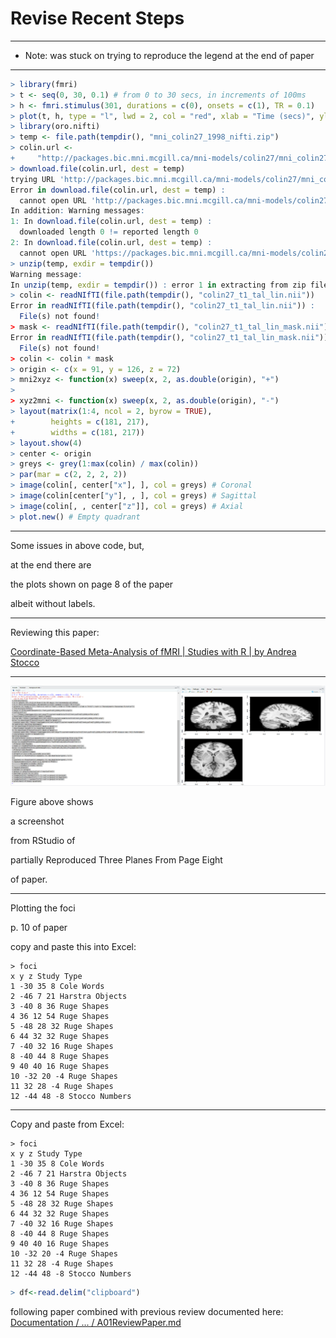 # Revise Recent Steps

____

- Note: was stuck on trying to reproduce the legend at the end of paper

____

```r
> library(fmri)
> t <- seq(0, 30, 0.1) # from 0 to 30 secs, in increments of 100ms
> h <- fmri.stimulus(301, durations = c(0), onsets = c(1), TR = 0.1)
> plot(t, h, type = "l", lwd = 2, col = "red", xlab = "Time (secs)", ylab = "h(t)", main = "Hemodynamic Response Function")
> library(oro.nifti)
> temp <- file.path(tempdir(), "mni_colin27_1998_nifti.zip")
> colin.url <-
+     "http://packages.bic.mni.mcgill.ca/mni-models/colin27/mni_colin27_1998_nifti.zip"
> download.file(colin.url, dest = temp)
trying URL 'http://packages.bic.mni.mcgill.ca/mni-models/colin27/mni_colin27_1998_nifti.zip'
Error in download.file(colin.url, dest = temp) : 
  cannot open URL 'http://packages.bic.mni.mcgill.ca/mni-models/colin27/mni_colin27_1998_nifti.zip'
In addition: Warning messages:
1: In download.file(colin.url, dest = temp) :
  downloaded length 0 != reported length 0
2: In download.file(colin.url, dest = temp) :
  cannot open URL 'https://packages.bic.mni.mcgill.ca/mni-models/colin27/mni_colin27_1998_nifti.zip': HTTP status was '403 Forbidden'
> unzip(temp, exdir = tempdir())
Warning message:
In unzip(temp, exdir = tempdir()) : error 1 in extracting from zip file
> colin <- readNIfTI(file.path(tempdir(), "colin27_t1_tal_lin.nii"))
Error in readNIfTI(file.path(tempdir(), "colin27_t1_tal_lin.nii")) : 
  File(s) not found!
> mask <- readNIfTI(file.path(tempdir(), "colin27_t1_tal_lin_mask.nii"))
Error in readNIfTI(file.path(tempdir(), "colin27_t1_tal_lin_mask.nii")) : 
  File(s) not found!
> colin <- colin * mask
> origin <- c(x = 91, y = 126, z = 72)
> mni2xyz <- function(x) sweep(x, 2, as.double(origin), "+")
> 
> xyz2mni <- function(x) sweep(x, 2, as.double(origin), "-")
> layout(matrix(1:4, ncol = 2, byrow = TRUE),
+        heights = c(181, 217),
+        widths = c(181, 217))
> layout.show(4)
> center <- origin
> greys <- grey(1:max(colin) / max(colin))
> par(mar = c(2, 2, 2, 2))
> image(colin[, center["x"], ], col = greys) # Coronal
> image(colin[center["y"], , ], col = greys) # Sagittal
> image(colin[, , center["z"]], col = greys) # Axial
> plot.new() # Empty quadrant
```

____

Some issues in above code, but, 

at the end there are

the plots shown on page 8 of the paper

albeit without labels.

____

Reviewing this paper:

[Coordinate-Based Meta-Analysis of fMRI | Studies with R | by Andrea Stocco](https://journal.r-project.org/archive/2014/RJ-2014-020/RJ-2014-020.pdf)

____

![partiallyReproducedThreePlanesFromPageEight](/src/images/partiallyReproducedThreePlanesFromPageEight.png)

Figure above shows

a screenshot 

from RStudio of

partially Reproduced Three Planes From Page Eight

of paper.

____

Plotting the foci

p. 10 of paper

copy and paste this into Excel:

```Excel
> foci
x y z Study Type
1 -30 35 8 Cole Words
2 -46 7 21 Harstra Objects
3 -40 8 36 Ruge Shapes
4 36 12 54 Ruge Shapes
5 -48 28 32 Ruge Shapes
6 44 32 32 Ruge Shapes
7 -40 32 16 Ruge Shapes
8 -40 44 8 Ruge Shapes
9 40 40 16 Ruge Shapes
10 -32 20 -4 Ruge Shapes
11 32 28 -4 Ruge Shapes
12 -44 48 -8 Stocco Numbers
```

____

Copy and paste from Excel:

```Excel
> foci
x y z Study Type
1 -30 35 8 Cole Words
2 -46 7 21 Harstra Objects
3 -40 8 36 Ruge Shapes
4 36 12 54 Ruge Shapes
5 -48 28 32 Ruge Shapes
6 44 32 32 Ruge Shapes
7 -40 32 16 Ruge Shapes
8 -40 44 8 Ruge Shapes
9 40 40 16 Ruge Shapes
10 -32 20 -4 Ruge Shapes
11 32 28 -4 Ruge Shapes
12 -44 48 -8 Stocco Numbers
```

```r
> df<-read.delim("clipboard")
```

following paper combined with previous review documented here: [Documentation / ... / A01ReviewPaper.md](/Documentation/05post20240510at1748hours/A01ReviewPaper.md)


